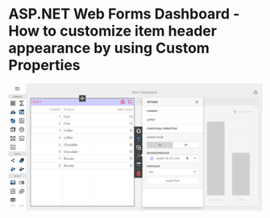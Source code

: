 # ASP.NET Web Forms Dashboard - How to customize item header appearance by using Custom Properties

![](Images/Image.png)
